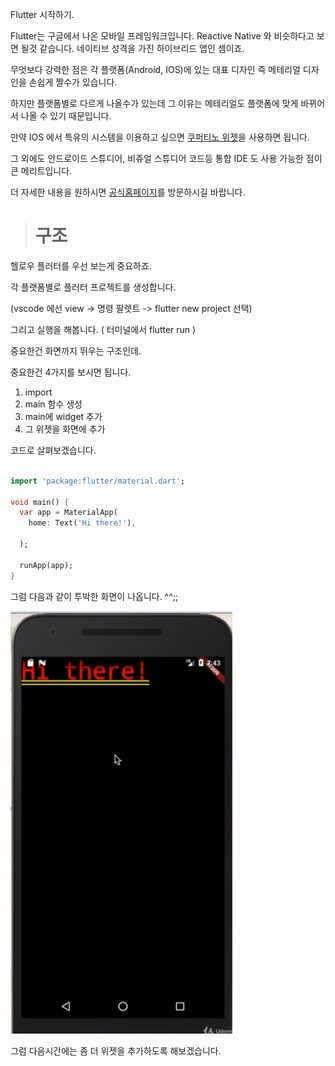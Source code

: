 Flutter 시작하기. 

Flutter는 구글에서 나온 모바일 프레임워크입니다. Reactive Native 와 비슷하다고 보면 될것 같습니다. 네이티브 성격을 가진 하이브리드 앱인 셈이죠. 

무엇보다 강력한 점은 각 플랫폼\(Android, IOS\)에 있는 대표 디자인 즉 메테리얼 디자인을 손쉽게 짤수가 있습니다. 

하지만 플랫폼별로 다르게 나올수가 있는데 그 이유는 메테리얼도 플랫폼에 맞게 바뀌어서 나올 수 있기 때문입니다. 



만약 IOS 에서 특유의 시스템을 이용하고 싶으면 [쿠퍼티노 위젯](https://flutter.io/widgets/cupertino/)을 사용하면 됩니다.

그 외에도 안드로이드 스튜디어, 비쥬얼 스튜디어 코드등 통합 IDE 도 사용 가능한 점이 큰 메리트입니다. 

더 자세한 내용을 원하시면 [공식홈페이지](https://flutter.io/)를 방문하시길 바랍니다. 

> # 구조

헬로우 플러터를 우선 보는게 중요하죠. 

각 플랫폼별로 플러터 프로젝트를 생성합니다. 

\(vscode 에선 view -&gt; 명령 팔렛트 -&gt; flutter new project 선택\)

그리고 실행을 해봅니다. \( 터미널에서 flutter run \)

중요한건 화면까지 뛰우는 구조인데. 

중요한건 4가지를 보시면 됩니다. 

1. import
2. main 함수 생성
3. main에 widget 추가
4. 그 위젯을 화면에 추가

코드로 살펴보겠습니다. 

```dart

import 'package:flutter/material.dart';

void main() {
  var app = MaterialApp(
    home: Text('Hi there!'),

  );

  runApp(app);
}
```

그럼 다음과 같이 투박한 화면이 나옵니다. ^^;;

![](/assets/flutter-2.png)

그럼 다음시간에는 좀 더 위젯을 추가하도록 해보겠습니다. 

